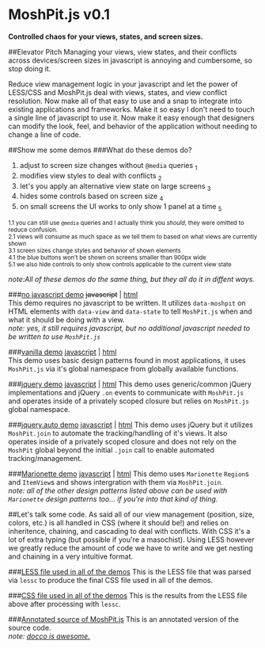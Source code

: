MoshPit.js v0.1
===========================
**Controlled chaos for your views, states, and screen sizes.**

##Elevator Pitch
Managing your views, view states, and their conflicts across devices/screen sizes in javascript is annoying and cumbersome, so stop doing it.

Reduce view management logic in your javascript and let the power of LESS/CSS and MoshPit.js deal with
views, states, and view conflict resolution.  Now make all of that easy to use and a snap to integrate into existing
applications and frameworks.  Make it so easy I don't need to touch a single line of javascript to use it. Now make it easy
enough that designers can modify the look, feel, and behavior of the application without needing to change a line of code.

##Show me some demos
###What do these demos do?

1. adjust to screen size changes without `@media` queries <sub>1</sub>
2. modifies view styles to deal with conflicts <sub>2</sub>
3. let's you apply an alternative view state on large screens <sub>3</sub>
4. hides some controls based on screen size <sub>4</sub>
5. on small screens the UI works to only show 1 panel at a time <sub>5</sub>

<sub>1.1 you can still use `@media` queries and I actually think you *should*, they were omitted to reduce confusion.</sub>  
<sub>2.1 views will consume as much space as we tell them to based on what views are currently shown</sub>  
<sub>3.1 screen sizes change styles and behavior of shown elements</sub>  
<sub>4.1 the blue buttons won't be shown on screens smaller than 900px wide</sub>  
<sub>5.1 we also hide controls to only show controls applicable to the current view state</sub>  

*note:All of these demos do the same thing, but they all do it in diffent ways.*

###[no javascript demo](http://chadillac.github.io/MoshPit.js/demos/demo.html)
~~javascript~~ | [html](https://github.com/chadillac/MoshPit.js/blob/master/demos/demo.html)  
This demo requires no javascript to be written.  It utilizes `data-moshpit` on HTML elements with 
`data-view` and `data-state` to tell `MoshPit.js` when and what it should be doing with a view.  
*note: yes, it still requires javascript, but no additional javascript needed to be written to use `MoshPit.js`*

###[vanilla demo](http://chadillac.github.io/MoshPit.js/demos/demo.vanilla.html)
[javascript](https://github.com/chadillac/MoshPit.js/blob/master/demos/js/vanilla.js)
 | 
[html](https://github.com/chadillac/MoshPit.js/blob/master/demos/demo.vanilla.html)  
This demo uses basic design patterns found in most applications, it uses `MoshPit.js` via it's global namespace 
from globally available functions.

###[jquery demo](http://chadillac.github.io/MoshPit.js/demos/demo.jquery.html)
[javascript](https://github.com/chadillac/MoshPit.js/blob/master/demos/js/jquery.js)
 | 
[html](https://github.com/chadillac/MoshPit.js/blob/master/demos/demo.jquery.html) 
This demo uses generic/common jQuery implementations and jQuery `.on` events to communicate with `MoshPit.js` and
operates inside of a privately scoped closure but relies on `MoshPit.js` global namespace.

###[jquery.auto demo](http://chadillac.github.io/MoshPit.js/demos/demo.jquery.auto.html)
[javascript](https://github.com/chadillac/MoshPit.js/blob/master/demos/js/jquery.auto.js)
 | 
[html](https://github.com/chadillac/MoshPit.js/blob/master/demos/demo.jquery.auto.html) 
This demo uses jQuery but it utilizes `MoshPit.join` to automate the tracking/handling of it's views.  It also
operates inside of a privately scoped closure and does not rely on the `MoshPit` global beyond the initial `.join`
call to enable automated tracking/management.

###[Marionette demo](http://chadillac.github.io/MoshPit.js/demos/demo.marionette.html)
[javascript](https://github.com/chadillac/MoshPit.js/blob/master/demos/js/marionette.js)
 | 
[html](https://github.com/chadillac/MoshPit.js/blob/master/demos/demo.marionette.html) 
This demo uses `Marionette` `Region`s and `ItemView`s and shows intergration with them via `MoshPit.join`.  
*note: all of the other design patterns listed above can be used with `Marionette` design patterns too... if you're into that kind of thing.*


##Let's talk some code.
As said all of our view management (position, size, colors, etc.) is all handled in CSS (where it should be!) and
relies on inheritence, chaining, and cascading to deal with conflicts.  With CSS it's a lot of extra typing (but possible
if you're a masochist).  Using LESS however we greatly reduce the amount of code we have to write and we get nesting
and chaining in a very intuitive format.  

###[LESS file used in all of the demos](http://github.com/chadillac/MoshPit.js/blob/master/demos/less/demo.less)
This is the LESS file that was parsed via `lessc` to produce the final CSS file used in all of the demos.

###[CSS file used in all of the demos](https://github.com/chadillac/MoshPit.js/blob/master/demos/demo.css)
This is the results from the LESS file above after processing with `lessc`.

###[Annotated source of MoshPit.js](http://chadillac.github.io/MoshPit.js/docs/moshpit.html)
This is an annotated version of the source code.  
*note: [docco is awesome.](http://jashkenas.github.io/docco/)*
